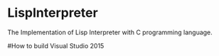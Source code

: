 # LispInterpreter
The Implementation of  Lisp Interpreter with C programming language.

#How to build
Visual Studio 2015



